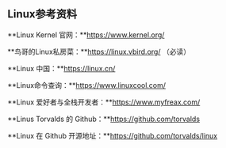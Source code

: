 ## Linux参考资料

**Linux Kernel 官网：**https://www.kernel.org/

**鸟哥的Linux私房菜：**https://linux.vbird.org/ （必读）

**Linux 中国：**https://linux.cn/

**Linux命令查询：**https://www.linuxcool.com/

**Linux 爱好者与全栈开发者：**https://www.myfreax.com/

**Linus Torvalds 的 Github：**https://github.com/torvalds

**Linux 在 Github 开源地址：**https://github.com/torvalds/linux